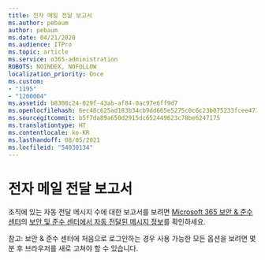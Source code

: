 ```yaml
---
title: 전자 메일 전달 보고서
ms.author: pebaum
author: pebaum
ms.date: 04/21/2020
ms.audience: ITPro
ms.topic: article
ms.service: o365-administration
ROBOTS: NOINDEX, NOFOLLOW
localization_priority: Once
ms.custom:
- "1195"
- "1200004"
ms.assetid: b8308c24-029f-43ab-af84-0ac97e6ff9d7
ms.openlocfilehash: 6ec48c625ad183b34cb9dd665e5275c0c6c23b075233fcee4712404ab8f37284
ms.sourcegitcommit: b5f7da89a650d2915dc652449623c78be6247175
ms.translationtype: HT
ms.contentlocale: ko-KR
ms.lasthandoff: 08/05/2021
ms.locfileid: "54030134"
---
```

# <a name="email-forwarding-report"></a>전자 메일 전달 보고서

조직에 있는 자동 전달 메시지 수에 대한 보고서를 보려면 [Microsoft 365 보안 &amp; 준수 센터](https://protection.office.com/#/homepage)의 [보안 및 준수 센터에서 자동 전달된 메시지 정보](https://docs.microsoft.com/microsoft-365/security/office-365-security/mfi-auto-forwarded-messages-report)를 확인하세요.
  
참고: 보안 &amp; 준수 센터에 처음으로 로그인하는 경우 사용 가능한 모든 옵션을 보려면 몇 분 후 브라우저를 새로 고쳐야 할 수 있습니다.
  